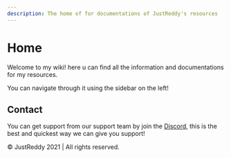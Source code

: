 ```yaml
---
description: The home of for documentations of JustReddy's resources
---
```


# Home

Welcome to my wiki! here u can find all the information and documentations for my resources.                     &#x20;

You can  navigate through it using the sidebar on the left!

## Contact

You can get support from our support team by join the [Discord](https://discord.gg/kejxcKK5QR), this is the best and quickest way we can give you support!

© JustReddy 2021 | All rights reserved.&#x20;
